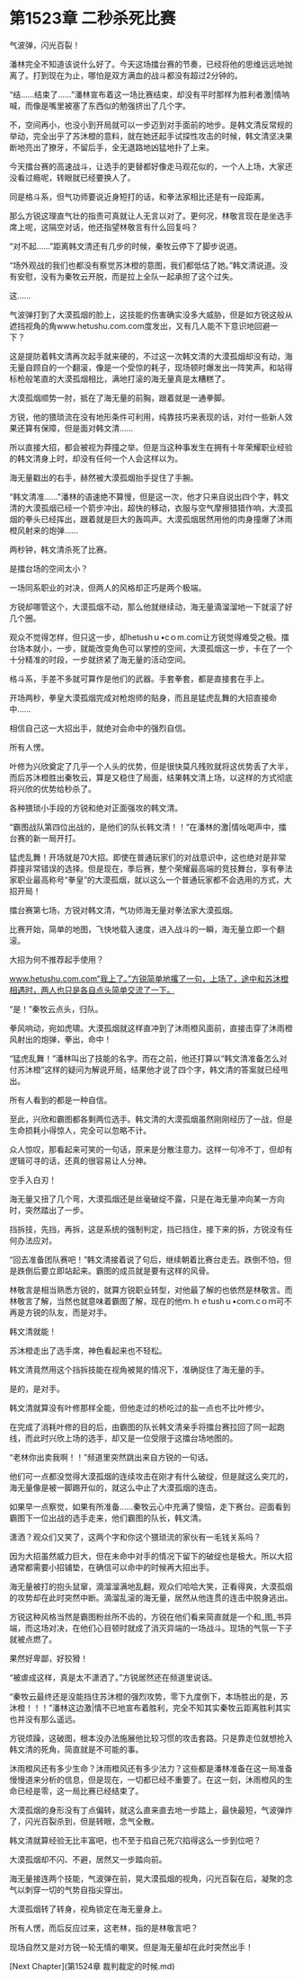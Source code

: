 # 第1523章 二秒杀死比赛

气波弹，闪光百裂！

潘林完全不知道该说什么好了。今天这场擂台赛的节奏，已经将他的思维远远地抛离了。打到现在为止，哪怕是双方满血的战斗都没有超过2分钟的。

“结……结束了……”潘林宣布着这一场比赛结束，却没有平时那样为胜利者激|情呐喊，而像是嘴里被塞了东西似的勉强挤出了几个字。

不，空间再小，也没小到开局就可以一步迈到对手面前的地步。是韩文清反常规的举动，完全出乎了苏沐橙的意料，就在她还起手试探性攻击的时候，韩文清坚决果断地亮出了獠牙，不留后手，全无退路地凶猛地扑了上来。

今天擂台赛的高速战斗，让选手的更替都好像走马观花似的，一个人上场，大家还没看过瘾呢，转眼就已经要换人了。

同是格斗系，但气功师要说近身短打的话，和拳法家相比还是有一段距离。

那么方锐这理直气壮的指责可真就让人无言以对了。更何况，林敬言现在是坐选手席上呢，这隔空对话，他还指望林敬言有什么回复吗？

“对不起……”距离韩文清还有几步的时候，秦牧云停下了脚步说道。

“场外观战的我们也都没有察觉苏沐橙的意图，我们都低估了她。”韩文清说道。没有安慰，没有为秦牧云开脱，而是拉上全队一起承担了这个过失。

这……

气波弹打到了大漠孤烟的脸上，这技能的伤害确实没多大威胁，但是如方锐这般从遮挡视角的角www.hetushu.com.com度发出，又有几人能不下意识地回避一下？

这是提防着韩文清再次起手就来硬的，不过这一次韩文清的大漠孤烟却没有动，海无量自顾自的一个翻滚，像是一个受惊的耗子，现场顿时爆发出一阵笑声。和站得标枪般笔直的大漠孤烟相比，满地打滚的海无量真是太糟糕了。

大漠孤烟顺势一肘，抵在了海无量的前胸，跟着就是一通拳脚。

方锐，他的猥琐流在没有地形条件可利用，纯靠技巧来表现的话，对付一些新人效果还算有保障，但是面对韩文清……

所以直接大招，都会被视为莽撞之举。但是当这种事发生在拥有十年荣耀职业经验的韩文清身上时，却没有任何一个人会这样以为。

海无量戳出的右手，赫然被大漠孤烟抬手捉住了手腕。

“韩文清准……”潘林的语速绝不算慢，但是这一次，他才只来自说出四个字，韩文清的大漠孤烟已经一个箭步冲出，超快的移动，衣服与空气摩擦猎猎作响，大漠孤烟的拳头已经挥出，跟着就是巨大的轰鸣声。大漠孤烟居然用他的肉身撞爆了沐雨橙风射来的炮弹……

两秒钟，韩文清杀死了比赛。

是擂台场的空间太小？

一场同系职业的对决，但两人的风格却正巧是两个极端。

方锐却哪管这个，大漠孤烟不动，那么他就继续动，海无量滴溜溜地一下就滚了好几个圈。

观众不觉得怎样，但只这一步，却hetushｕ•cｏm.com让方锐觉得难受之极。擂台场本就小，一步，就能改变角色可以掌控的空间，大漠孤烟这一步，卡在了一个十分精准的时段，一步就挤紧了海无量的活动空间。

格斗系，手差不多就可算作是他们的武器。手套拳套，都是直接套在手上。

开场两秒，拳皇大漠孤烟完成对枪炮师的贴身，而且是猛虎乱舞的大招直接命中……

相信自己这一大招出手，就绝对会命中的强烈自信。

所有人愣。

叶修为兴欣奠定了几乎一个人头的优势，但是很快莫凡残败就将这优势丢了大半，而后苏沐橙胜出秦牧云，算是又稳住了局面，结果韩文清上场，以这样的方式彻底将兴欣的优势给秒杀了。

各种猥琐小手段的方锐和绝对正面强攻的韩文清。

“霸图战队第四位出战的，是他们的队长韩文清！！”在潘林的激|情吆喝声中，擂台赛的新一局开打。

猛虎乱舞！开场就是70大招。即使在普通玩家们的对战意识中，这也绝对是非常莽撞非常错误的选择。但是现在，季后赛，整个荣耀最高端的竞技舞台，享有拳法家职业最高称号“拳皇”的大漠孤烟，就以这么一个普通玩家都不会选用的方式，大招开局！

擂台赛第七场，方锐对韩文清，气功师海无量对拳法家大漠孤烟。

比赛开始，简单的地图，飞快地载入速度，进入战斗的一瞬，海无量立即一个翻滚。

大招为何不推荐起手使用？

www.hetushu.com.com“我上了。”方锐简单地撂了一句，上场了，途中和苏沐橙相遇时，两人也只是各自点头简单交流了一下。

“是！”秦牧云点头，归队。

拳风响动，宛如虎啸。大漠孤烟就这样直冲到了沐雨橙风面前，直接击穿了沐雨橙风射出的炮弹，拳出，命中！

“猛虎乱舞！”潘林叫出了技能的名字。而在之前，他还打算以“韩文清准备怎么对付苏沐橙”这样的疑问为解说开局，结果他才说了四个字，韩文清的答案就已经甩出。

所有人看到的都是一种自信。

至此，兴欣和霸图都各剩两位选手。韩文清的大漠孤烟虽然刚刚经历了一战，但是生命损耗小得惊人，完全可以忽略不计。

众人惊叹，那看起来可笑的一句话，原来是分散注意力。这样一句冷不丁，但却有逻辑可寻的话，还真的很容易让人分神。

空手入白刃！

海无量又扭了几个弯，大漠孤烟还是丝毫破绽不露，只是在海无量冲向某一方向时，突然踏出了一步。

挡拆技，先挡，再拆，这是系统的强制判定，挡已挡住，接下来的拆，方锐没有任何办法应对。

“回去准备团队赛吧！”韩文清接着说了句后，继续朝着比赛台走去。跌倒不怕，但是跌倒后要立即站起来。霸图的成员就是要有这样的风骨。

林敬言是相当熟悉方锐的，就算方锐职业转型，对他最了解的也依然是林敬言。而林敬言了解，当然也就意味着霸图了解，现在的他ｍ.ｈｅtushｕ•coｍ.cｏｍ可不再是方锐的队友，而是对手。

韩文清就能！

苏沐橙走出了选手席，神色看起来也不轻松。

韩文清竟然用这个挡拆技能在视角被晃的情况下，准确捉住了海无量的手。

是的，是对手。

韩文清就算没有叶修那样全能，但他走过的桥吃过的盐一点也不比叶修少。

在完成了消耗叶修的目的后，由霸图的队长韩文清亲手将擂台赛拉回了同一起跑线，而此时兴欣上场的选手，却又是一位受限于这擂台场地图的。

“老林你出卖我啊！！”频道里突然跳出来自方锐的一句话。

他们可一点都没觉得大漠孤烟的连续攻击在刚才有什么破绽，但是就这么突兀的，海无量像是被一脚踢开似的，就这么中止了大漠孤烟的连击。

如果早一点察觉，如果有所准备……秦牧云心中充满了懊恼，走下赛台。迎面看到霸图下一位出战的选手走来，他们霸图的队长，韩文清。

潇洒？观众们又笑了，这两个字和你这个猥琐流的家伙有一毛钱关系吗？

因为大招虽然威力巨大，但在未命中对手的情况下留下的破绽也是极大。所以大招通常都需要小招铺垫，在确信可以命中的时候再大招出手。

海无量被打的抱头鼠窜，滴溜溜满地乱翻，观众们哈哈大笑，正看得爽，大漠孤烟的攻势却在此时突然中断。滴溜乱滚的海无量，居然从他连贯的连击中脱身逃出。

方锐这种风格当然是霸图粉丝所不齿的，方锐在他们看来简直就是一个和_图_书异端，而这场对决，在他们心目顿时就成了消灭异端的一场战斗。现场的气氛一下子就被点燃了。

果然好卑鄙，好狡猾！

“被虐成这样，真是太不潇洒了。”方锐居然还在频道里说话。

“秦牧云最终还是没能挡住苏沐橙的强烈攻势，零下九度倒下，本场胜出的是，苏沐橙！！！”潘林这边激|情不已地宣布着胜利，完全不知其实秦牧云距离胜利其实也并没有那么遥远。

方锐烦躁，这破图，根本没办法施展他比较习惯的攻击套路。只是靠走位就想抢入韩文清的死角，简直就是不可能的事。

沐雨橙风还有多少生命？沐雨橙风还有多少法力？这些都是潘林准备在这一局准备慢慢道来分析的信息，但是现在，一切都已经不重要了。在这一刻，沐雨橙风的生命已经是零，这一局比赛已经结束了。

大漠孤烟的身形没有丁点偏转，就这么直来直去地一步踏上，最快最短，气波弹炸了，闪光百裂杀到，但是转眼，念气全散。

韩文清就算经验无比丰富吧，也不至于掐自己死穴掐得这么一步到位吧？

大漠孤烟却不闪、不避，居然又一步踏向前。

海无量接连两个技能，气波弹在前，晃大漠孤烟的视角，闪光百裂在后，凝聚的念气以刺穿一切的气势自指尖穿出。

大漠孤烟转了转身，视角锁定在海无量身上。

所有人愣，而后反应过来，这老林，指的是林敬言吧？

现场自然又是对方锐一轮无情的嘲笑。但是海无量却在此时突然出手！



[Next Chapter](第1524章 裁判裁定的时候.md)